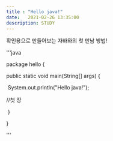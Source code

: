 ```yaml
---
title :	"Hello java!"
date:	2021-02-26 13:35:00
description: STUDY
---
```



확인용으로 만들어보는 자바와의 첫 만남 방법!


'''java

package hello {

public static void main(String[] args) {



​	System.out.println("Hello java!");



//첫 장

​	}

}

'''
